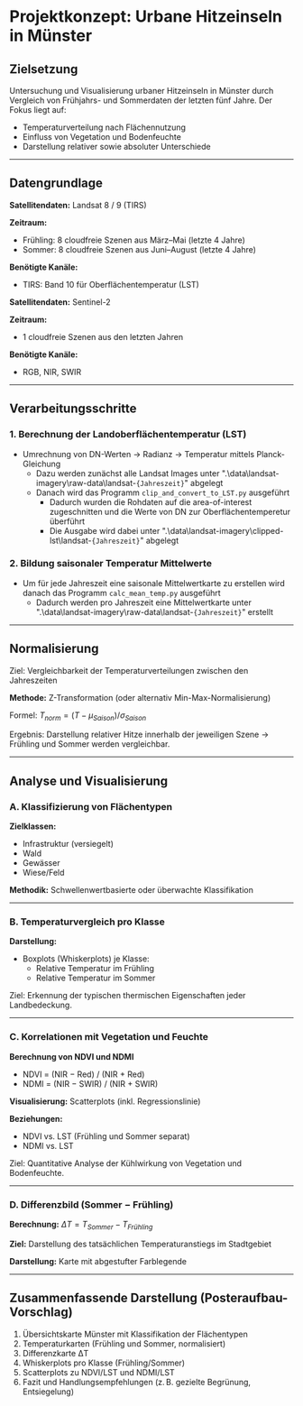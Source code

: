 # Projektkonzept: Urbane Hitzeinseln in Münster

## Zielsetzung
Untersuchung und Visualisierung urbaner Hitzeinseln in Münster durch Vergleich von Frühjahrs- und Sommerdaten der letzten fünf Jahre. Der Fokus liegt auf:
- Temperaturverteilung nach Flächennutzung
- Einfluss von Vegetation und Bodenfeuchte
- Darstellung relativer sowie absoluter Unterschiede

---

## Datengrundlage

**Satellitendaten:** Landsat 8 / 9 (TIRS)

**Zeitraum:**
- Frühling: 8 cloudfreie Szenen aus März–Mai (letzte 4 Jahre)
- Sommer: 8 cloudfreie Szenen aus Juni–August (letzte 4 Jahre)

**Benötigte Kanäle:**
- TIRS: Band 10 für Oberflächentemperatur (LST)


**Satellitendaten:** Sentinel-2

**Zeitraum:**
- 1 cloudfreie Szenen aus den letzten Jahren

**Benötigte Kanäle:**
- RGB, NIR, SWIR
---

## Verarbeitungsschritte

### 1. Berechnung der Landoberflächentemperatur (LST)
- Umrechnung von DN-Werten → Radianz → Temperatur mittels Planck-Gleichung
  - Dazu werden zunächst alle Landsat Images unter ".\data\landsat-imagery\raw-data\landsat-`{Jahreszeit}`\" abgelegt
  - Danach wird das Programm `clip_and_convert_to_LST.py` ausgeführt
    - Dadurch wurden die Rohdaten auf die area-of-interest zugeschnitten und die Werte von DN zur Oberflächentemperetur überführt
    - Die Ausgabe wird dabei unter ".\data\landsat-imagery\clipped-lst\landsat-`{Jahreszeit}`\" abgelegt

### 2. Bildung saisonaler Temperatur Mittelwerte
- Um für jede Jahreszeit eine saisonale Mittelwertkarte zu erstellen wird danach das Programm `calc_mean_temp.py` ausgeführt
  - Dadurch werden pro Jahreszeit eine Mittelwertkarte unter ".\data\landsat-imagery\raw-data\landsat-`{Jahreszeit}`\" erstellt


---

## Normalisierung

Ziel: Vergleichbarkeit der Temperaturverteilungen zwischen den Jahreszeiten

**Methode:** Z-Transformation (oder alternativ Min-Max-Normalisierung)

Formel:
$T_{norm} = (T - \mu_{Saison}) / \sigma_{Saison}$


Ergebnis: Darstellung relativer Hitze innerhalb der jeweiligen Szene → Frühling und Sommer werden vergleichbar.

---

## Analyse und Visualisierung

### A. Klassifizierung von Flächentypen

**Zielklassen:**
- Infrastruktur (versiegelt)
- Wald
- Gewässer
- Wiese/Feld

**Methodik:** Schwellenwertbasierte oder überwachte Klassifikation

---

### B. Temperaturvergleich pro Klasse

**Darstellung:**
- Boxplots (Whiskerplots) je Klasse:
  - Relative Temperatur im Frühling
  - Relative Temperatur im Sommer

Ziel: Erkennung der typischen thermischen Eigenschaften jeder Landbedeckung.

---

### C. Korrelationen mit Vegetation und Feuchte

**Berechnung von NDVI und NDMI**
- NDVI = (NIR − Red) / (NIR + Red)
- NDMI = (NIR − SWIR) / (NIR + SWIR)

**Visualisierung:** Scatterplots (inkl. Regressionslinie)

**Beziehungen:**
- NDVI vs. LST (Frühling und Sommer separat)
- NDMI vs. LST

Ziel: Quantitative Analyse der Kühlwirkung von Vegetation und Bodenfeuchte.

---

### D. Differenzbild (Sommer − Frühling)

**Berechnung:**
$\Delta T = T_{Sommer} − T_{Frühling}$


**Ziel:** Darstellung des tatsächlichen Temperaturanstiegs im Stadtgebiet

**Darstellung:** Karte mit abgestufter Farblegende

---

## Zusammenfassende Darstellung (Posteraufbau-Vorschlag)

1. Übersichtskarte Münster mit Klassifikation der Flächentypen
2. Temperaturkarten (Frühling und Sommer, normalisiert)
3. Differenzkarte ΔT
4. Whiskerplots pro Klasse (Frühling/Sommer)
5. Scatterplots zu NDVI/LST und NDMI/LST
6. Fazit und Handlungsempfehlungen (z. B. gezielte Begrünung, Entsiegelung)
